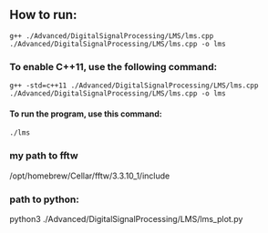 ## How to run:
    g++ ./Advanced/DigitalSignalProcessing/LMS/lms.cpp ./Advanced/DigitalSignalProcessing/LMS/lms.cpp -o lms 
### To enable C++11, use the following command:
    g++ -std=c++11 ./Advanced/DigitalSignalProcessing/LMS/lms.cpp ./Advanced/DigitalSignalProcessing/LMS/lms.cpp -o lms
#### To run the program, use this command:
    ./lms

### my path to fftw
/opt/homebrew/Cellar/fftw/3.3.10_1/include

### path to python:
python3 ./Advanced/DigitalSignalProcessing/LMS/lms_plot.py